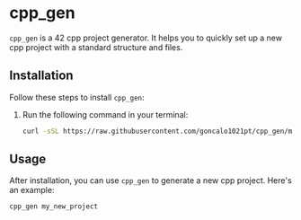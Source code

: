 # cpp_gen

`cpp_gen` is a 42 cpp project generator. It helps you to quickly set up a new cpp project with a standard structure and files.

## Installation

Follow these steps to install `cpp_gen`:

1. Run the following command in your terminal:
    ```bash
    curl -sSL https://raw.githubusercontent.com/goncalo1021pt/cpp_gen/main/install.sh | bash
    ```

## Usage

After installation, you can use `cpp_gen` to generate a new cpp project. Here's an example:

```bash
cpp_gen my_new_project